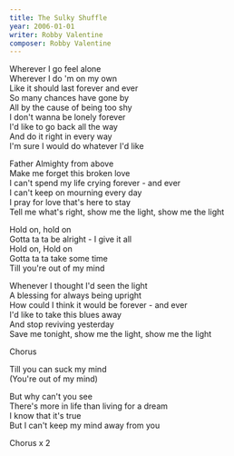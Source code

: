 ```yaml
---
title: The Sulky Shuffle
year: 2006-01-01
writer: Robby Valentine
composer: Robby Valentine
---
```


<p>Wherever I go feel alone<br />
Wherever I do 'm on my own<br />
Like it should last forever and ever<br />
So many chances have gone by<br />
All by the cause of being too shy<br />
I don't wanna be lonely forever<br />
I'd like to go back all the way<br />
And do it right in every way<br />
I'm sure I would do whatever I'd like</p>

<p>Father Almighty from above<br />
Make me forget this broken love<br />
I can't spend my life crying forever - and ever<br />
I can't keep on mourning every day<br />
I pray for love that's here to stay<br />
Tell me what's right, show me the light, show me the light</p>

<p>Hold on, hold on<br />
Gotta ta ta be alright - I give it all<br />
Hold on, Hold on<br />
Gotta ta ta take some time<br />
Till you're out of my mind</p>

<p>Whenever I thought I'd seen the light<br />
A blessing for always being upright<br />
How could I think it would be forever - and ever<br />
I'd like to take this blues away<br />
And stop reviving yesterday<br />
Save me tonight, show me the light, show me the light</p>

<p>Chorus</p>

<p>Till you can suck my mind<br />
(You're out of my mind)</p>

<p>But why can't you see<br />
There's more in life than living for a dream<br />
I know that it's true<br />
But I can't keep my mind away from you</p>

<p>Chorus x 2</p>
